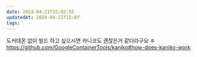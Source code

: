 ```yaml
---
date: 2024-04-21T15:02:55
updatedAt: 2024-04-21T15:07
tags: 
---
```

도커데몬 없이 빌드 하고 싶으시면 카니코도 괜찮은거 같더라구요 ㅎ https://github.com/GoogleContainerTools/kaniko#how-does-kaniko-work